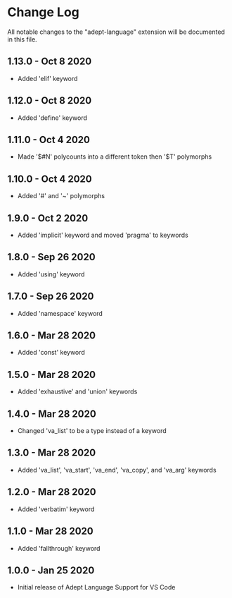 # Change Log

All notable changes to the "adept-language" extension will be documented in this file.

## 1.13.0 - Oct 8 2020
- Added 'elif' keyword

## 1.12.0 - Oct 8 2020
- Added 'define' keyword

## 1.11.0 - Oct 4 2020
- Made '$#N' polycounts into a different token then '$T' polymorphs

## 1.10.0 - Oct 4 2020
- Added '#' and '~' polymorphs

## 1.9.0 - Oct 2 2020
- Added 'implicit' keyword and moved 'pragma' to keywords

## 1.8.0 - Sep 26 2020
- Added 'using' keyword

## 1.7.0 - Sep 26 2020
- Added 'namespace' keyword

## 1.6.0 - Mar 28 2020
- Added 'const' keyword

## 1.5.0 - Mar 28 2020
- Added 'exhaustive' and 'union' keywords

## 1.4.0 - Mar 28 2020
- Changed 'va_list' to be a type instead of a keyword

## 1.3.0 - Mar 28 2020
- Added 'va_list', 'va_start', 'va_end', 'va_copy', and 'va_arg' keywords

## 1.2.0 - Mar 28 2020
- Added 'verbatim' keyword

## 1.1.0 - Mar 28 2020
- Added 'fallthrough' keyword

## 1.0.0 - Jan 25 2020
- Initial release of Adept Language Support for VS Code
